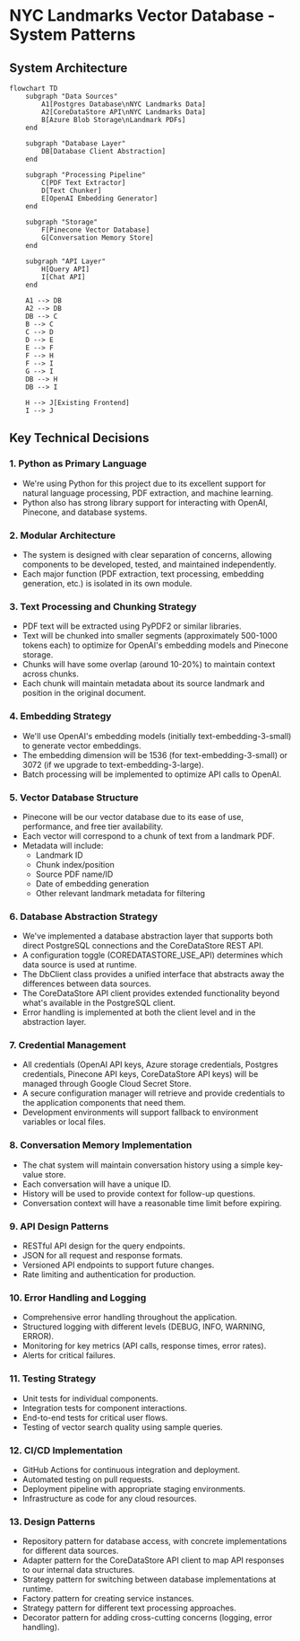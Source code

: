 # NYC Landmarks Vector Database - System Patterns

## System Architecture

```mermaid
flowchart TD
    subgraph "Data Sources"
        A1[Postgres Database\nNYC Landmarks Data]
        A2[CoreDataStore API\nNYC Landmarks Data]
        B[Azure Blob Storage\nLandmark PDFs]
    end

    subgraph "Database Layer"
        DB[Database Client Abstraction]
    end

    subgraph "Processing Pipeline"
        C[PDF Text Extractor]
        D[Text Chunker]
        E[OpenAI Embedding Generator]
    end

    subgraph "Storage"
        F[Pinecone Vector Database]
        G[Conversation Memory Store]
    end

    subgraph "API Layer"
        H[Query API]
        I[Chat API]
    end

    A1 --> DB
    A2 --> DB
    DB --> C
    B --> C
    C --> D
    D --> E
    E --> F
    F --> H
    F --> I
    G --> I
    DB --> H
    DB --> I

    H --> J[Existing Frontend]
    I --> J
```

## Key Technical Decisions

### 1. Python as Primary Language
- We're using Python for this project due to its excellent support for natural language processing, PDF extraction, and machine learning.
- Python also has strong library support for interacting with OpenAI, Pinecone, and database systems.

### 2. Modular Architecture
- The system is designed with clear separation of concerns, allowing components to be developed, tested, and maintained independently.
- Each major function (PDF extraction, text processing, embedding generation, etc.) is isolated in its own module.

### 3. Text Processing and Chunking Strategy
- PDF text will be extracted using PyPDF2 or similar libraries.
- Text will be chunked into smaller segments (approximately 500-1000 tokens each) to optimize for OpenAI's embedding models and Pinecone storage.
- Chunks will have some overlap (around 10-20%) to maintain context across chunks.
- Each chunk will maintain metadata about its source landmark and position in the original document.

### 4. Embedding Strategy
- We'll use OpenAI's embedding models (initially text-embedding-3-small) to generate vector embeddings.
- The embedding dimension will be 1536 (for text-embedding-3-small) or 3072 (if we upgrade to text-embedding-3-large).
- Batch processing will be implemented to optimize API calls to OpenAI.

### 5. Vector Database Structure
- Pinecone will be our vector database due to its ease of use, performance, and free tier availability.
- Each vector will correspond to a chunk of text from a landmark PDF.
- Metadata will include:
  - Landmark ID
  - Chunk index/position
  - Source PDF name/ID
  - Date of embedding generation
  - Other relevant landmark metadata for filtering

### 6. Database Abstraction Strategy
- We've implemented a database abstraction layer that supports both direct PostgreSQL connections and the CoreDataStore REST API.
- A configuration toggle (COREDATASTORE_USE_API) determines which data source is used at runtime.
- The DbClient class provides a unified interface that abstracts away the differences between data sources.
- The CoreDataStore API client provides extended functionality beyond what's available in the PostgreSQL client.
- Error handling is implemented at both the client level and in the abstraction layer.

### 7. Credential Management
- All credentials (OpenAI API keys, Azure storage credentials, Postgres credentials, Pinecone API keys, CoreDataStore API keys) will be managed through Google Cloud Secret Store.
- A secure configuration manager will retrieve and provide credentials to the application components that need them.
- Development environments will support fallback to environment variables or local files.

### 8. Conversation Memory Implementation
- The chat system will maintain conversation history using a simple key-value store.
- Each conversation will have a unique ID.
- History will be used to provide context for follow-up questions.
- Conversation context will have a reasonable time limit before expiring.

### 9. API Design Patterns
- RESTful API design for the query endpoints.
- JSON for all request and response formats.
- Versioned API endpoints to support future changes.
- Rate limiting and authentication for production.

### 10. Error Handling and Logging
- Comprehensive error handling throughout the application.
- Structured logging with different levels (DEBUG, INFO, WARNING, ERROR).
- Monitoring for key metrics (API calls, response times, error rates).
- Alerts for critical failures.

### 11. Testing Strategy
- Unit tests for individual components.
- Integration tests for component interactions.
- End-to-end tests for critical user flows.
- Testing of vector search quality using sample queries.

### 12. CI/CD Implementation
- GitHub Actions for continuous integration and deployment.
- Automated testing on pull requests.
- Deployment pipeline with appropriate staging environments.
- Infrastructure as code for any cloud resources.

### 13. Design Patterns
- Repository pattern for database access, with concrete implementations for different data sources.
- Adapter pattern for the CoreDataStore API client to map API responses to our internal data structures.
- Strategy pattern for switching between database implementations at runtime.
- Factory pattern for creating service instances.
- Strategy pattern for different text processing approaches.
- Decorator pattern for adding cross-cutting concerns (logging, error handling).
